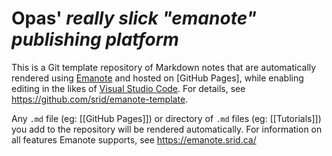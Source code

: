 # Opas'  *really slick "emanote" publishing platform*

This is a Git template repository of Markdown notes that are automatically rendered using [Emanote] and hosted on [GitHub Pages], while enabling editing in the likes of [Visual Studio Code](https://emanote.srid.ca/start/resources/editors/vscode). For details, see https://github.com/srid/emanote-template.

Any `.md` file (eg: [[GitHub Pages]]) or directory of `.md` files (eg: [[Tutorials]]) you add to the repository will be rendered automatically. For information on all features Emanote supports, see https://emanote.srid.ca/

[Emanote]: https://emanote.srid.ca/
